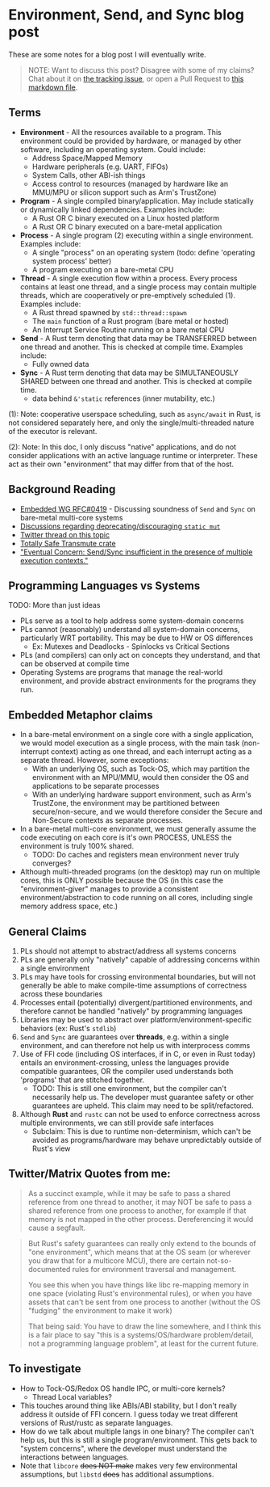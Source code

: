 # Environment, Send, and Sync blog post

These are some notes for a blog post I will eventually write.

> NOTE: Want to discuss this post? Disagree with some of my claims? Chat about it on [the tracking issue](https://github.com/jamesmunns/lab-notebook/issues/3), or open a Pull Request to [this markdown file](https://github.com/jamesmunns/lab-notebook/blob/main/src/notes/2021/2021-03-23.md).

## Terms

* **Environment** - All the resources available to a program. This environment could be provided by hardware, or managed by other software, including an operating system. Could include:
    * Address Space/Mapped Memory
    * Hardware peripherals (e.g. UART, FIFOs)
    * System Calls, other ABI-ish things
    * Access control to resources (managed by hardware like an MMU/MPU or silicon support such as Arm's TrustZone)
* **Program** - A single compiled binary/application. May include statically or dynamically linked dependencies. Examples include:
    * A Rust OR C binary executed on a Linux hosted platform
    * A Rust OR C binary executed on a bare-metal application
* **Process** - A single program (2) executing within a single environment. Examples include:
    * A single "process" on an operating system (todo: define 'operating system process' better)
    * A program executing on a bare-metal CPU
* **Thread** - A single execution flow within a process. Every process contains at least one thread, and a single process may contain multiple threads, which are cooperatively or pre-emptively scheduled (1). Examples include:
    * A Rust thread spawned by `std::thread::spawn`
    * The `main` function of a Rust program (bare metal or hosted)
    * An Interrupt Service Routine running on a bare metal CPU
* **Send** - A Rust term denoting that data may be TRANSFERRED between one thread and another. This is checked at compile time. Examples include:
    * Fully owned data
* **Sync** - A Rust term denoting that data may be SIMULTANEOUSLY SHARED between one thread and another. This is checked at compile time.
    * data behind `&'static` references (inner mutability, etc.)

(1): Note: cooperative userspace scheduling, such as `async/await` in Rust, is not considered separately here, and only the single/multi-threaded nature of the executor is relevant.

(2): Note: In this doc, I only discuss "native" applications, and do not consider applications with an active language runtime or interpreter. These act as their own "environment" that may differ from that of the host.

## Background Reading

* [Embedded WG RFC#0419](https://github.com/rust-embedded/wg/blob/master/rfcs/0419-multi-core-soundness.md) - Discussing soundness of `Send` and `Sync` on bare-metal multi-core systems
* [Discussions regarding deprecating/discouraging `static mut`](https://github.com/rust-lang/rust/issues/53639)
* [Twitter thread on this topic](https://twitter.com/bitshiftmask/status/1371858945313243136)
* [Totally Safe Transmute crate](https://github.com/ben0x539/totally-safe-transmute/blob/master/src/lib.rs)
* ["Eventual Concern: Send/Sync insufficient in the presence of multiple execution contexts."](https://github.com/rust-lang/lang-team/issues/87)

## Programming Languages vs Systems

TODO: More than just ideas

* PLs serve as a tool to help address some system-domain concerns
* PLs cannot (reasonably) understand all system-domain concerns, particularly WRT portability. This may be due to HW or OS differences
    * Ex: Mutexes and Deadlocks - Spinlocks vs Critical Sections
* PLs (and compilers) can only act on concepts they understand, and that can be observed at compile time
* Operating Systems are programs that manage the real-world environment, and provide abstract environments for the programs they run.

## Embedded Metaphor claims

* In a bare-metal environment on a single core with a single application, we would model execution as a single process, with the main task (non-interrupt context) acting as one thread, and each interrupt acting as a separate thread. However, some exceptions:
    * With an underlying OS, such as Tock-OS, which may partition the environment with an MPU/MMU, would then consider the OS and applications to be separate processes
    * With an underlying hardware support environment, such as Arm's TrustZone, the environment may be partitioned between secure/non-secure, and we would therefore consider the Secure and Non-Secure contexts as separate processes.
* In a bare-metal multi-core environment, we must generally assume the code executing on each core is it's own PROCESS, UNLESS the environment is truly 100% shared.
    * TODO: Do caches and registers mean environment never truly converges?
* Although multi-threaded programs (on the desktop) may run on multiple cores, this is ONLY possible because the OS (in this case the "environment-giver" manages to provide a consistent environment/abstraction to code running on all cores, including single memory address space, etc.)

## General Claims

1. PLs should not attempt to abstract/address all systems concerns
2. PLs are generally only "natively" capable of addressing concerns within a single environment
3. PLs may have tools for crossing environmental boundaries, but will not generally be able to make compile-time assumptions of correctness across these boundaries
4. Processes entail (potentially) divergent/partitioned environments, and therefore cannot be handled "natively" by programming languages
5. Libraries may be used to abstract over platform/environment-specific behaviors (ex: Rust's `stdlib`)
6. `Send` and `Sync` are guarantees over **threads**, e.g. within a single environment, and can therefore not help us with interprocess comms
7. Use of FFI code (including OS interfaces, if in C, or even in Rust today) entails an environment-crossing, unless the languages provide compatible guarantees, OR the compiler used understands both 'programs' that are stitched together.
    * TODO: This is still one environment, but the compiler can't necessarily help us. The developer must guarantee safety or other guarantees are upheld. This claim may need to be split/refactored.
8. Although **Rust** and `rustc` can not be used to enforce correctness across multiple environments, we can still provide safe interfaces
    * Subclaim: This is due to runtime non-determinism, which can't be avoided as programs/hardware may behave unpredictably outside of Rust's view

## Twitter/Matrix Quotes from me:

> As a succinct example, while it may be safe to pass a shared reference from one thread to another, it may NOT be safe to pass a shared reference from one process to another, for example if that memory is not mapped in the other process. Dereferencing it would cause a segfault.

> But Rust's safety guarantees can really only extend to the bounds of "one environment", which means that at the OS seam (or wherever you draw that for a multicore MCU), there are certain not-so-documented rules for environment traversal and management.
>
> You see this when you have things like libc re-mapping memory in one space (violating Rust's environmental rules), or when you have assets that can't be sent from one process to another (without the OS "fudging" the environment to make it work)
>
> That being said: You have to draw the line somewhere, and I think this is a fair place to say "this is a systems/OS/hardware problem/detail, not a programming language problem", at least for the current future.

## To investigate

* How to Tock-OS/Redox OS handle IPC, or multi-core kernels?
    * Thread Local variables?
* This touches around thing like ABIs/ABI stability, but I don't really address it outside of FFI concern. I guess today we treat different versions of Rust/rustc as separate languages.
* How do we talk about multiple langs in one binary? The compiler can't help us, but this is still a single program/environment. This gets back to "system concerns", where the developer must understand the interactions between languages.
* Note that `libcore` ~~does NOT make~~ makes very few environmental assumptions, but `libstd` ~~does~~ has additional assumptions.

